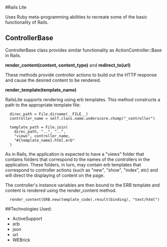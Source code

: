 #Rails Lite

Uses Ruby meta-programming abilities to recreate some of the basic functionality of Rails.

## ControllerBase

ControllerBase class provides similar functionality as ActionController::Base in Rails.

**render_content(content, content_type)** and **redirect_to(url)**

These methods provide controller actions to build out the HTTP response and cause the desired content to be rendered.

**render_template(template_name)**

RailsLite supports rendering using erb templates. This method constructs a path to the appropriate template file:

```
  direc_path = File.dirname(__FILE__)
  controller_name = self.class.name.underscore.chomp("_controller")

  template_path = File.join(
    direc_path, "..", "..",
    "views", controller_name,
    "#{template_name}.html.erb"
  )
```

As in Rails, the application is expected to have a "views" folder that contains folders that correspond to the names of the controllers in the application. These folders, in turn, may contain erb templates that correspond to controller actions (such as "new", "show", "index", etc) and will direct the displaying of content on the page.

The controller's instance variables are then bound to the ERB template and content is rendered using the render_content method.

```
  render_content(ERB.new(template_code).result(binding), "text/html")
```

##Technologies Used:

- ActiveSupport
- erb
- json
- uri
- WEBrick
